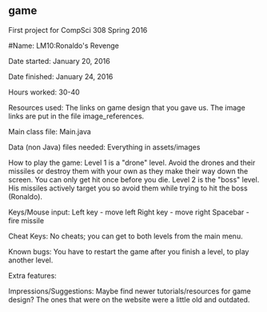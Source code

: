 ## game
First project for CompSci 308 Spring 2016

#Name:
LM10:Ronaldo's Revenge

Date started:
January 20, 2016

Date finished:
January 24, 2016

Hours worked:
30-40

Resources used:
The links on game design that you gave us. The image links are put in the file image_references.

Main class file:
Main.java

Data (non Java) files needed:
Everything in assets/images

How to play the game:
Level 1 is a "drone" level. Avoid the drones and their missiles or destroy them with your own as they make their way down the screen. You can only get hit once before you die.
Level 2 is the "boss" level. His missiles actively target you so avoid them while trying to hit the boss (Ronaldo).

Keys/Mouse input:
Left key - move left
Right key - move right
Spacebar - fire missile

Cheat Keys:
No cheats; you can get to both levels from the main menu.

Known bugs:
You have to restart the game after you finish a level, to play another level.

Extra features:

Impressions/Suggestions:
Maybe find newer tutorials/resources for game design? The ones that were on the website were a little old and outdated.
